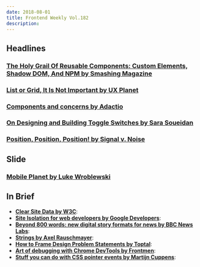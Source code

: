 ```yaml
---
date: 2018-08-01
title: Frontend Weekly Vol.182
description: 
---
```


## Headlines

### [The Holy Grail Of Reusable Components: Custom Elements, Shadow DOM, And NPM by Smashing Magazine](https://www.smashingmagazine.com/2018/07/reusable-components-custom-elements-shadow-dom-npm/)


### [List or Grid, It Is Not Important by UX Planet](https://uxplanet.org/listview-or-gridview-it-is-not-important-b767d20ec05e)


### [Components and concerns by Adactio](https://adactio.com/journal/14103)


### [On Designing and Building Toggle Switches by Sara Soueidan](https://www.sarasoueidan.com/blog/toggle-switch-design/)


### [Position, Position, Position! by Signal v. Noise](https://m.signalvnoise.com/position-position-position-34b510a28ddc#.c52p6x2pl)

## Slide

### [Mobile Planet by Luke Wroblewski ](https://www.dropbox.com/s/tuz2fj0qieiw1ov/Mobile%20Planet%2004182018.pdf?dl=0)

## In Brief

- [**Clear Site Data by W3C**](https://w3c.github.io/webappsec-clear-site-data/):
- [**Site Isolation for web developers by Google Developers**](https://developers.google.com/web/updates/2018/07/site-isolation):
- [**Beyond 800 words: new digital story formats for news by BBC News Labs**](https://medium.com/bbc-news-labs/beyond-800-words-new-digital-story-formats-for-news-ab9b2a2d0e0d):
- [**Strings by Axel Rauschmayer**](https://gist.github.com/rauschma/c46fc10f671ed5bf14021bc14f101c8d):
- [**How to Frame Design Problem Statements by Toptal**](https://www.toptal.com/designers/product-design/design-problem-statement):
- [**Art of debugging with Chrome DevTools by Frontmen**](https://medium.com/frontmen/art-of-debugging-with-chrome-devtools-ab7b5fd8e0b4):
- [**Stuff you can do with CSS pointer events by Martijn Cuppens**](https://codepen.io/MartijnCuppens/full/MBjqbM/):